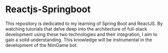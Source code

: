 # Reactjs-Springboot

This repository is dedicated to my learning of Spring Boot and ReactJS. By watching tutorials that delve deep into the architecture of full-stack development using these two technologies and their integration, I aim to gain a solid understanding. This knowledge will be instrumental in the development of the NimGame bot.

